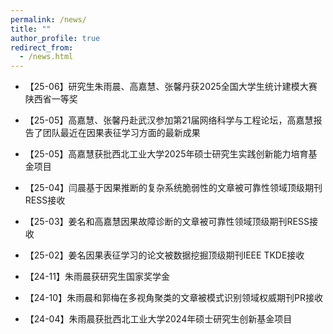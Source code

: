 ```yaml
---
permalink: /news/
title: ""
author_profile: true
redirect_from: 
  - /news.html
---
```


- 【25-06】研究生朱雨晨、高嘉慧、张馨丹获2025全国大学生统计建模大赛陕西省一等奖

- 【25-05】高嘉慧、张馨丹赴武汉参加第21届网络科学与工程论坛，高嘉慧报告了团队最近在因果表征学习方面的最新成果

- 【25-05】高嘉慧获批西北工业大学2025年硕士研究生实践创新能力培育基金项目

- 【25-04】闫晨基于因果推断的复杂系统脆弱性的文章被可靠性领域顶级期刊RESS接收

- 【25-03】姜名和高嘉慧因果故障诊断的文章被可靠性领域顶级期刊RESS接收

- 【25-02】姜名因果表征学习的论文被数据挖掘顶级期刊IEEE TKDE接收

- 【24-11】朱雨晨获研究生国家奖学金

- 【24-10】朱雨晨和郭梅在多视角聚类的文章被模式识别领域权威期刊PR接收

- 【24-04】朱雨晨获批西北工业大学2024年硕士研究生创新基金项目

  
  
  

